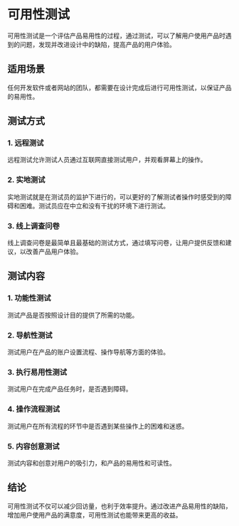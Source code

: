 # 可用性测试

可用性测试是一个评估产品易用性的过程，通过测试，可以了解用户使用产品时遇到的问题，发现并改进设计中的缺陷，提高产品的用户体验。

## 适用场景

任何开发软件或者网站的团队，都需要在设计完成后进行可用性测试，以保证产品的易用性。

## 测试方式

### 1. 远程测试

远程测试允许测试人员通过互联网直接测试用户，并观看屏幕上的操作。

### 2. 实地测试

实地测试就是在测试员的监护下进行的，可以更好的了解测试者操作时感受到的障碍和困难。测试员应在中立和没有干扰的环境下进行测试。

### 3. 线上调查问卷

线上调查问卷是最简单且最基础的测试方式，通过填写问卷，让用户提供反馈和建议，以改善产品用户体验。

## 测试内容

### 1. 功能性测试

测试产品是否按照设计目的提供了所需的功能。

### 2. 导航性测试

测试用户在产品的账户设置流程、操作导航等方面的体验。

### 3. 执行易用性测试

测试用户在完成产品任务时，是否遇到障碍。

### 4. 操作流程测试

测试用户在所有流程的环节中是否遇到某些操作上的困难和迷惑。

### 5. 内容创意测试

测试内容和创意对用户的吸引力，和产品的易用性和可读性。

## 结论

可用性测试不仅可以减少回访量，也利于效率提升。通过改进产品易用性的缺陷，增加用户使用产品的满意度，可用性测试也能带来更高的收益。